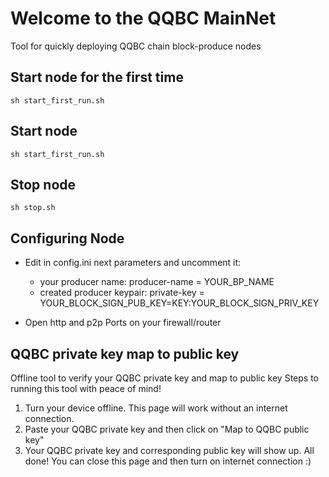 # Welcome to the QQBC MainNet

Tool for quickly deploying QQBC chain block-produce nodes
 

## Start node for the first time


```
sh start_first_run.sh 
```  
## Start node

```
sh start_first_run.sh 
```  

## Stop node

```
sh stop.sh 
```  
 
## Configuring Node

- Edit in config.ini next parameters and uncomment it:  
  - your producer name: producer-name = YOUR_BP_NAME  
  - created producer keypair: private-key = YOUR_BLOCK_SIGN_PUB_KEY=KEY:YOUR_BLOCK_SIGN_PRIV_KEY 
  
- Open http and p2p Ports on your firewall/router  
 
## QQBC private key map to public key
Offline tool to verify your QQBC private key and map to public key
Steps to running this tool with peace of mind!
1. Turn your device offline. This page will work without an internet connection.
2. Paste your QQBC private key and then click on "Map to QQBC public key"
3. Your QQBC private key and corresponding public key will show up. All done! You can close this page and then turn on internet connection :)
 
